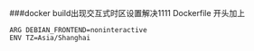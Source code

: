 ###docker build出现交互式时区设置解决1111
Dockerfile 开头加上
```docker
ARG DEBIAN_FRONTEND=noninteractive
ENV TZ=Asia/Shanghai
```